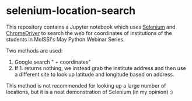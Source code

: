 # selenium-location-search

This repository contains a Jupyter notebook which uses [Selenium](https://www.selenium.dev/) and [ChromeDriver](https://chromedriver.chromium.org) to search the web for coordinates of institutions of the students in MolSSI's May Python Webinar Series.

Two methods are used:
1. Google search "<institution name> + coordinates"
1. If 1. returns nothing, we instead grab the institute address and then use a different site to look up latitude and longitude based on address.

This method is not recommended for looking up a large number of locations, but it is a neat demonstration of Selenium (in my opinion) :)

